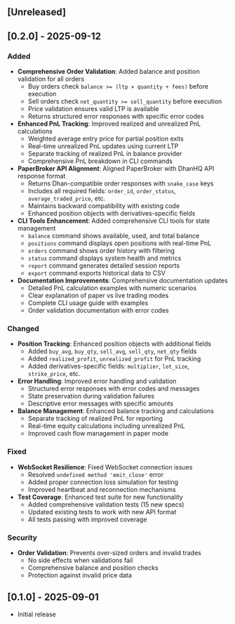 ## [Unreleased]

## [0.2.0] - 2025-09-12

### Added
- **Comprehensive Order Validation**: Added balance and position validation for all orders
  - Buy orders check `balance >= (ltp × quantity + fees)` before execution
  - Sell orders check `net_quantity >= sell_quantity` before execution
  - Price validation ensures valid LTP is available
  - Returns structured error responses with specific error codes
- **Enhanced PnL Tracking**: Improved realized and unrealized PnL calculations
  - Weighted average entry price for partial position exits
  - Real-time unrealized PnL updates using current LTP
  - Separate tracking of realized PnL in balance provider
  - Comprehensive PnL breakdown in CLI commands
- **PaperBroker API Alignment**: Aligned PaperBroker with DhanHQ API response format
  - Returns Dhan-compatible order responses with `snake_case` keys
  - Includes all required fields: `order_id`, `order_status`, `average_traded_price`, etc.
  - Maintains backward compatibility with existing code
  - Enhanced position objects with derivatives-specific fields
- **CLI Tools Enhancement**: Added comprehensive CLI tools for state management
  - `balance` command shows available, used, and total balance
  - `positions` command displays open positions with real-time PnL
  - `orders` command shows order history with filtering
  - `status` command displays system health and metrics
  - `report` command generates detailed session reports
  - `export` command exports historical data to CSV
- **Documentation Improvements**: Comprehensive documentation updates
  - Detailed PnL calculation examples with numeric scenarios
  - Clear explanation of paper vs live trading modes
  - Complete CLI usage guide with examples
  - Order validation documentation with error codes

### Changed
- **Position Tracking**: Enhanced position objects with additional fields
  - Added `buy_avg`, `buy_qty`, `sell_avg`, `sell_qty`, `net_qty` fields
  - Added `realized_profit`, `unrealized_profit` for PnL tracking
  - Added derivatives-specific fields: `multiplier`, `lot_size`, `strike_price`, etc.
- **Error Handling**: Improved error handling and validation
  - Structured error responses with error codes and messages
  - State preservation during validation failures
  - Descriptive error messages with specific amounts
- **Balance Management**: Enhanced balance tracking and calculations
  - Separate tracking of realized PnL for reporting
  - Real-time equity calculations including unrealized PnL
  - Improved cash flow management in paper mode

### Fixed
- **WebSocket Resilience**: Fixed WebSocket connection issues
  - Resolved `undefined method 'emit_close'` error
  - Added proper connection loss simulation for testing
  - Improved heartbeat and reconnection mechanisms
- **Test Coverage**: Enhanced test suite for new functionality
  - Added comprehensive validation tests (15 new specs)
  - Updated existing tests to work with new API format
  - All tests passing with improved coverage

### Security
- **Order Validation**: Prevents over-sized orders and invalid trades
  - No side effects when validations fail
  - Comprehensive balance and position checks
  - Protection against invalid price data

## [0.1.0] - 2025-09-01

- Initial release
